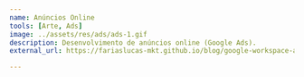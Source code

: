 ```yaml
---
name: Anúncios Online
tools: [Arte, Ads]
image: ../assets/res/ads/ads-1.gif
description: Desenvolvimento de anúncios online (Google Ads).
external_url: https://fariaslucas-mkt.github.io/blog/google-workspace-ads

---
```


